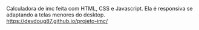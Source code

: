 Calculadora de imc feita com HTML, CSS e Javascript.
Ela é responsiva se adaptando a telas menores do desktop.
 https://devdoug87.github.io/projeto-imc/
